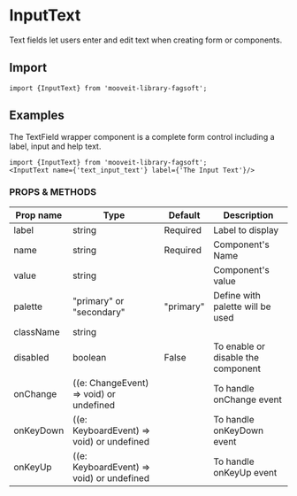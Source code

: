 # InputText
<p>
Text fields let users enter and edit text when creating form or components.
</p>

## Import
    import {InputText} from 'mooveit-library-fagsoft';

## Examples
<p>The TextField wrapper component is a complete form control including a label, input and help text.</p>

    import {InputText} from 'mooveit-library-fagsoft';
    <InputText name={'text_input_text'} label={'The Input Text'}/>
    
<InputText label='Nombre'/>

### PROPS & METHODS

| Prop name   |Type| Default|Description|
| --------- |-------|-------|-------|
| label    | 	string |Required| Label to display |
| name    | 	string |Required| Component's Name |
| value    | 	string || Component's value |
| palette |"primary" or "secondary" |"primary"| Define with palette will be used |
| className| 	string ||  |
| disabled    | boolean |False| To enable or disable the component |
| onChange	    | ((e: ChangeEvent<HTMLInputElement>) => void) or undefined || To handle onChange event |
| onKeyDown	    | ((e: KeyboardEvent<HTMLInputElement>) => void) or undefined || To handle onKeyDown event |
| onKeyUp	    | ((e: KeyboardEvent<HTMLInputElement>) => void) or undefined || To handle onKeyUp event |
    